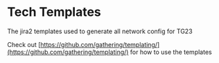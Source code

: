 # Tech Templates
The jira2 templates used to generate all network config for TG23

Check out [https://github.com/gathering/templating/](https://github.com/gathering/templating/) for how to use the templates